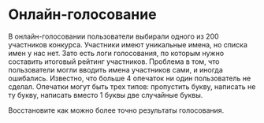 # Онлайн-голосование

В онлайн-голосовании пользователи выбирали одного из 200 участников конкурса.
Участники имеют уникальные имена, но списка имен у нас нет.
Зато есть логи голосования, по которым нужно составить итоговый рейтинг участников.
Проблема в том, что пользователи могли вводить имена участников сами, и иногда ошибались.
Известно, что больше 4 опечаток ни один пользователь не сделал.
Опечатки могут быть трех типов: пропустить букву, написать не ту букву, написать вместо 1 буквы две случайные буквы.

Восстановите как можно более точно результаты голосования.
